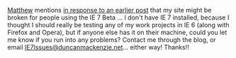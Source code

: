 [Matthew](http://www.bestsnowman.com) mentions [in response to an earlier post](http://blogs.duncanmackenzie.net/duncanma/archive/2005/12/07/3360.aspx#3367) that my site might be broken for people using the IE 7 Beta ... I don't have IE 7 installed, because I thought I should really be testing any of my work projects in IE 6 (along with Firefox and Opera), but if anyone else has it on their machine, could you let me know if you run into any problems? Contact me through the blog, or email [IE7Issues@duncanmackenzie.net](mailto:ie7issues@duncanmackenzie.net)... either way! Thanks!!